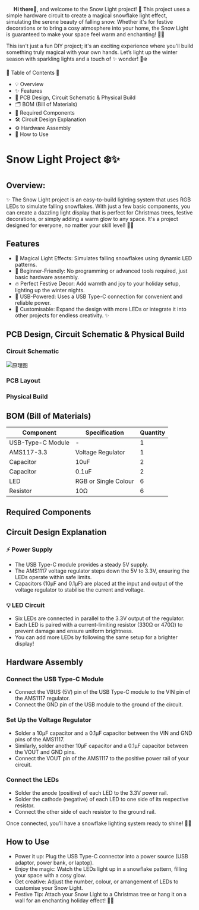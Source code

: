&nbsp;&nbsp;&nbsp;&nbsp;&nbsp;__Hi there👋__, and welcome to the Snow Light project! 🌟 This project uses a simple hardware circuit to create a magical snowflake light effect, simulating the serene beauty of falling snow. Whether it's for festive decorations or to bring a cosy atmosphere into your home, the Snow Light is guaranteed to make your space feel warm and enchanting! 🎄✨

This isn't just a fun DIY project; it's an exciting experience where you'll build something truly magical with your own hands. Let’s light up the winter season with sparkling lights and a touch of ✨ wonder! 🎇❄️

🌟 Table of Contents 📜
- 💡 Overview
- ✨ Features
- 📐 PCB Design, Circuit Schematic & Physical Build
- 🗂️ BOM (Bill of Materials)
- 🔧 Required Components
- 🛠️ Circuit Design Explanation
- ⚙️ Hardware Assembly
- 🎇 How to Use
  
# Snow Light Project ❄️✨
## Overview:
✨ The Snow Light project is an easy-to-build lighting system that uses RGB LEDs to simulate falling snowflakes. With just a few basic components, you can create a dazzling light display that is perfect for Christmas trees, festive decorations, or simply adding a warm glow to any space. It's a project designed for everyone, no matter your skill level! 🎄🌟

## Features
- 🎇 Magical Light Effects: Simulates falling snowflakes using dynamic LED patterns.
- 🎁 Beginner-Friendly: No programming or advanced tools required, just basic hardware assembly.
- 🔥 Perfect Festive Decor: Add warmth and joy to your holiday setup, lighting up the winter nights.
- 🔌 USB-Powered: Uses a USB Type-C connection for convenient and reliable power.
- 🔧 Customisable: Expand the design with more LEDs or integrate it into other projects for endless creativity. ✨

## PCB Design, Circuit Schematic & Physical Build
### Circuit Schematic
![原理图]()
### PCB Layout

### Physical Build


## BOM (Bill of Materials)
| Component | Specification | Quantity |
|-------------------|--------------------|----------|
| USB-Type-C Module | - | 1 |
| AMS117-3.3 | Voltage Regulator | 1 |
| Capacitor | 10uF | 2 |
| Capacitor | 0.1uF | 2 |
| LED | RGB or Single Colour | 6 |
| Resistor | 10Ω | 6 |

## Required Components

## Circuit Design Explanation
### ⚡ Power Supply
- The USB Type-C module provides a steady 5V supply.
- The AMS1117 voltage regulator steps down the 5V to 3.3V, ensuring the LEDs operate within safe limits.
- Capacitors (10µF and 0.1µF) are placed at the input and output of the voltage regulator to stabilise the current and voltage.

### 💡 LED Circuit
- Six LEDs are connected in parallel to the 3.3V output of the regulator.
- Each LED is paired with a current-limiting resistor (330Ω or 470Ω) to prevent damage and ensure uniform brightness.
- You can add more LEDs by following the same setup for a brighter display!

## Hardware Assembly
### Connect the USB Type-C Module
- Connect the VBUS (5V) pin of the USB Type-C module to the VIN pin of the AMS1117 regulator.
- Connect the GND pin of the USB module to the ground of the circuit.
### Set Up the Voltage Regulator
- Solder a 10µF capacitor and a 0.1µF capacitor between the VIN and GND pins of the AMS1117.
- Similarly, solder another 10µF capacitor and a 0.1µF capacitor between the VOUT and GND pins.
- Connect the VOUT pin of the AMS1117 to the positive power rail of your circuit.
### Connect the LEDs
- Solder the anode (positive) of each LED to the 3.3V power rail.
- Solder the cathode (negative) of each LED to one side of its respective resistor.
- Connect the other side of each resistor to the ground rail.

Once connected, you’ll have a snowflake lighting system ready to shine! 🌟✨

## How to Use
- Power it up: Plug the USB Type-C connector into a power source (USB adaptor, power bank, or laptop).
- Enjoy the magic: Watch the LEDs light up in a snowflake pattern, filling your space with a cosy glow.
- Get creative: Adjust the number, colour, or arrangement of LEDs to customise your Snow Light.
- Festive Tip: Attach your Snow Light to a Christmas tree or hang it on a wall for an enchanting holiday effect! 🎄✨




